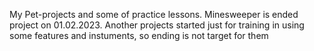 My Pet-projects and some of practice lessons. 
Minesweeper is ended project on 01.02.2023. 
Another projects started just for training in using some features and instuments, so ending is not target for them
